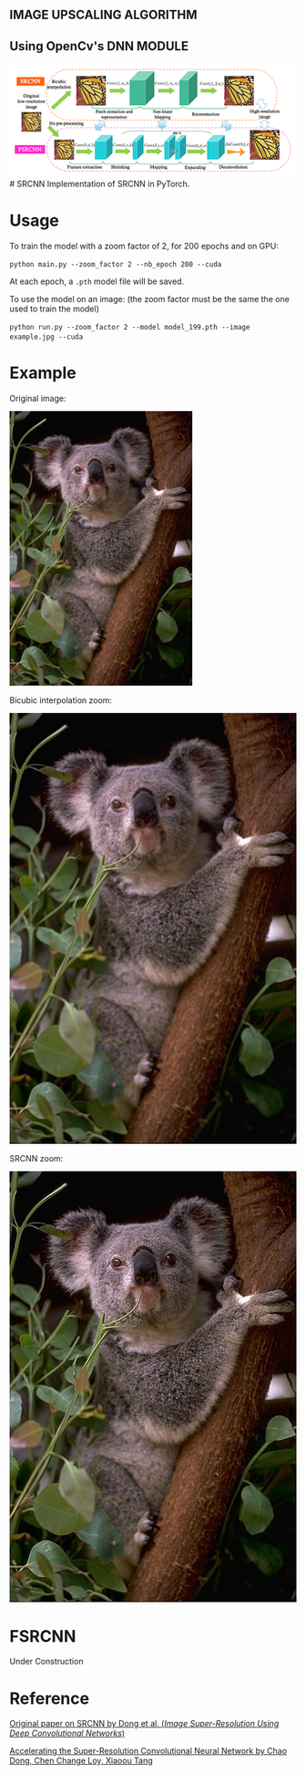 ## IMAGE UPSCALING ALGORITHM
## Using OpenCv's DNN MODULE
<img src="https://github.com/vaibhavhariaramani/Image_Upscaling_Algorithms/blob/main/images/opencv_super_resolution_fsrcnn_arch.png">
# SRCNN
Implementation of SRCNN in PyTorch.

# Usage

To train the model with a zoom factor of 2, for 200 epochs and on GPU:

`python main.py --zoom_factor 2 --nb_epoch 200 --cuda`

At each epoch, a `.pth` model file will be saved.

To use the model on an image: (the zoom factor must be the same the one used to train the model)

`python run.py --zoom_factor 2 --model model_199.pth --image example.jpg --cuda`

# Example

Original image:

![Original image](https://github.com/vaibhavhariaramani/Image_Upscaling_Algorithms/blob/main/1_SRCNN/images/input/1_original.jpg "Original image")

Bicubic interpolation zoom:

![Bicubic interpolation zoom](https://github.com/vaibhavhariaramani/Image_Upscaling_Algorithms/blob/main/1_SRCNN/images/2_bicubic.jpg "Bicubic interpolation zoom")

SRCNN zoom:

![ SRCNN zoom](https://github.com/vaibhavhariaramani/Image_Upscaling_Algorithms/blob/main/1_SRCNN/images/3_srcnn.jpg "SRCNN zoom")

# FSRCNN

Under Construction

# Reference

[Original paper on SRCNN by Dong et al. (*Image Super-Resolution Using Deep Convolutional Networks*)](http://personal.ie.cuhk.edu.hk/~ccloy/files/eccv_2014_deepresolution.pdf)

[Accelerating the Super-Resolution Convolutional Neural Network by Chao Dong, Chen Change Loy, Xiaoou Tang](http://mmlab.ie.cuhk.edu.hk/projects/FSRCNN.html)
